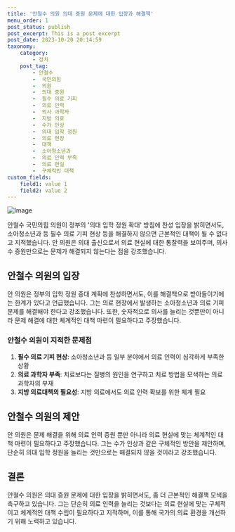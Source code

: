 ```yaml
---
title: '안철수 의원 의대 증원 문제에 대한 입장과 해결책'
menu_order: 1
post_status: publish
post_excerpt: This is a post excerpt
post_date: 2023-10-20 20:14:59
taxonomy:
    category:
        - 정치
    post_tag:
        - 안철수
        -  국민의힘
        -  의원
        -  의대 증원
        -  필수 의료 기피
        -  의료 인력
        -  의사 과학자
        -  지방 의료
        -  수가 인상
        -  의대 입학 정원
        -  의료 현장
        -  대책
        -  소아청소년과
        -  의료 인력 부족
        -  의료 현실
        -  구체적인 대책
custom_fields:
    field1: value 1
    field2: value 2
---
```


![Image](https://imgnews.pstatic.net/image/011/2024/02/07/0004297213_001_20240207135001039.jpg?type=w647)


안철수 국민의힘 의원이 정부의 '의대 입학 정원 확대' 방침에 찬성 입장을 밝히면서도, 소아청소년과 등 필수 의료 기피 현상 등을 해결하지 않으면 근본적인 대책이 될 수 없다고 지적했습니다. 안 의원은 의대 출신으로서 의료 현실에 대한 통찰력을 보여주며, 의사 수 증원만으로는 문제가 해결되지 않는다는 점을 강조했습니다. 

## 안철수 의원의 입장
안 의원은 정부의 입학 정원 증대 계획에 찬성하면서도, 이를 해결책으로 받아들이기에는 한계가 있다고 언급했습니다. 그는 의료 현장에서 발생하는 소아청소년과 의료 기피 문제를 해결해야 한다고 강조했습니다. 또한, 숫자적으로 의사를 늘리는 것뿐만이 아니라 문제 해결에 대한 체계적인 대책 마련이 필요하다고 주장했습니다.

### 안철수 의원이 지적한 문제점
1. **필수 의료 기피 현상**: 소아청소년과 등 일부 분야에서 의료 인력이 심각하게 부족한 상황
2. **의료 과학자 부족**: 치료보다는 질병의 원인을 연구하고 치료 방법을 모색하는 의료 과학자의 부재
3. **지방 의료대책의 필요성**: 지방 의료에서도 의료 인력 확보를 위한 체계 필요

## 안철수 의원의 제안
안 의원은 문제 해결을 위해 의료 인력 증원 뿐만 아니라 의료 현실에 맞는 체계적인 대책 마련이 필요하다고 주장했습니다. 그는 수가 인상과 같은 구체적인 방안을 제안하며, 단순히 의대 입학 정원을 늘리는 것만으로는 해결되지 않을 것이라고 강조했습니다.

## 결론
안철수 의원은 의대 증원 문제에 대한 입장을 밝히면서도, 좀 더 근본적인 해결책 모색을 촉구하고 있습니다. 그는 단순히 의료 인력을 늘리는 것보다는 의료 현실에 맞는 구체적이고 체계적인 대책 수립이 필요하다고 지적하며, 이를 통해 국가의 의료 환경을 개선하기 위해 노력하고 있습니다.
